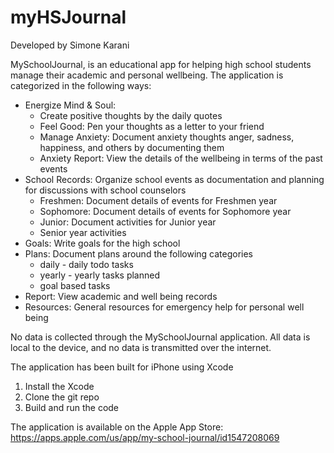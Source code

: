 # myHSJournal

Developed by Simone Karani

MySchoolJournal, is an educational app for helping high school students manage their academic and personal wellbeing. 
The application is categorized in the following ways:
- Energize Mind & Soul: 
  * Create positive thoughts by the daily quotes
  * Feel Good: Pen your thoughts as a letter to your friend
  * Manage Anxiety: Document anxiety thoughts anger, sadness, happiness, and others by documenting them
  * Anxiety Report: View the details of the wellbeing in terms of the past events
- School Records: Organize school events as documentation and planning for discussions with school counselors
  * Freshmen: Document details of events for Freshmen year
  * Sophomore: Document details of events for Sophomore year
  * Junior: Document activities for Junior year
  * Senior year activities
- Goals: Write goals for the high school
- Plans: Document plans around the following categories
  * daily - daily todo tasks
  * yearly - yearly tasks planned
  * goal based tasks
- Report: View academic and well being records
- Resources: General resources for emergency help for personal well being

No data is collected through the MySchoolJournal application. All data is local to the device, and no data is transmitted over the internet.

The application has been built for iPhone using Xcode
1. Install the Xcode
2. Clone the git repo
3. Build and run the code

The application is available on the Apple App Store: https://apps.apple.com/us/app/my-school-journal/id1547208069
